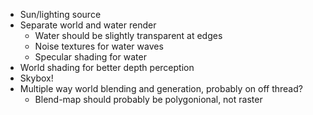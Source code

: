 - Sun/lighting source
- Separate world and water render
	- Water should be slightly transparent at edges
	- Noise textures for water waves
	- Specular shading for water
- World shading for better depth perception
- Skybox!
- Multiple way world blending and generation, probably on off thread?
	- Blend-map should probably be polygonional, not raster